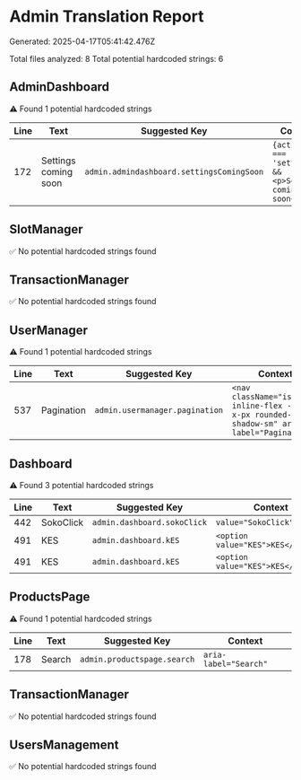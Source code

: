 # Admin Translation Report

Generated: 2025-04-17T05:41:42.476Z

Total files analyzed: 8
Total potential hardcoded strings: 6

## AdminDashboard

⚠️ Found 1 potential hardcoded strings

| Line | Text | Suggested Key | Context |
| --- | --- | --- | --- |
| 172 | Settings coming soon | `admin.admindashboard.settingsComingSoon` | `{activeTab === 'settings' && <p>Settings coming soon</p>}` |

## SlotManager

✅ No potential hardcoded strings found

## TransactionManager

✅ No potential hardcoded strings found

## UserManager

⚠️ Found 1 potential hardcoded strings

| Line | Text | Suggested Key | Context |
| --- | --- | --- | --- |
| 537 | Pagination | `admin.usermanager.pagination` | `<nav className="isolate inline-flex -space-x-px rounded-md shadow-sm" aria-label="Pagination">` |

## Dashboard

⚠️ Found 3 potential hardcoded strings

| Line | Text | Suggested Key | Context |
| --- | --- | --- | --- |
| 442 | SokoClick | `admin.dashboard.sokoClick` | `value="SokoClick"` |
| 491 | KES | `admin.dashboard.kES` | `<option value="KES">KES</option>` |
| 491 | KES | `admin.dashboard.kES` | `<option value="KES">KES</option>` |

## ProductsPage

⚠️ Found 1 potential hardcoded strings

| Line | Text | Suggested Key | Context |
| --- | --- | --- | --- |
| 178 | Search | `admin.productspage.search` | `aria-label="Search"` |

## TransactionManager

✅ No potential hardcoded strings found

## UsersManagement

✅ No potential hardcoded strings found

